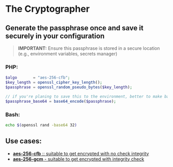 # The Cryptographer
## Generate the passphrase once and save it securely in your configuration
> **IMPORTANT:** Ensure this passphrase is stored in a secure location (e.g., environment variables, secrets manager)

###  PHP:
```php
$algo       = "aes-256-cfb";
$key_length = openssl_cipher_key_length();
$passphrase = openssl_random_pseudo_bytes($key_length);

// if you're planing to save this to the environment, better to make base64
$passphrase_base64 = base64_encode($passphrase);
```

### Bash:
```bash
echo $(openssl rand -base64 32)
```

## Use cases:

- [**aes-256-cfb** :: suitable to get encrypted with no check integrity](docs%2Faes-256-cfb.md)
- [**aes-256-gcm** - suitable to get encrypted with integrity check](docs%2Faes-256-gcm.md)